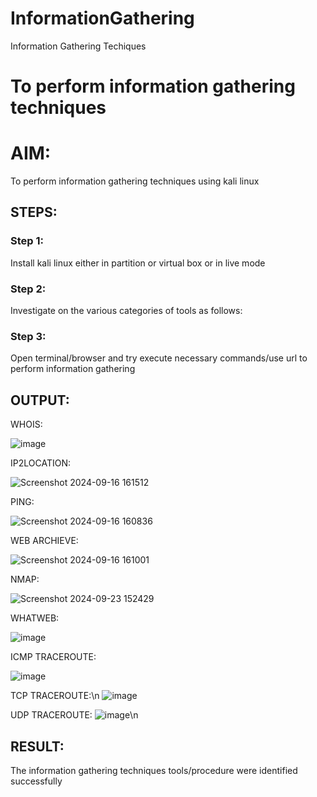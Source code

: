 # InformationGathering
Information Gathering Techiques

# To perform information gathering techniques

# AIM:

To perform information gathering techniques using kali linux 

## STEPS:

### Step 1:

Install kali linux either in partition or virtual box or in live mode

### Step 2:

Investigate on the various categories of tools as follows:

### Step 3:
Open terminal/browser and try execute necessary commands/use url to perform information gathering


## OUTPUT:
WHOIS:

![image](https://github.com/user-attachments/assets/1a0fb52f-bc5c-46f7-9468-7d2974962baf)

IP2LOCATION:

![Screenshot 2024-09-16 161512](https://github.com/user-attachments/assets/c3592887-517f-401b-bc4e-22c36ccabde9)

PING:

![Screenshot 2024-09-16 160836](https://github.com/user-attachments/assets/60bfb45d-a173-4a0b-9dd4-6facf1c395e3)

WEB ARCHIEVE:

![Screenshot 2024-09-16 161001](https://github.com/user-attachments/assets/761126bc-f6ec-4363-b3fc-347202ae81d1)

NMAP:

![Screenshot 2024-09-23 152429](https://github.com/user-attachments/assets/232b8e7a-106e-48d0-951e-d3f5f11e7243)

WHATWEB:

![image](https://github.com/user-attachments/assets/b10966fb-3cc3-4cfa-a405-b322316075d5)

ICMP TRACEROUTE:

![image](https://github.com/user-attachments/assets/b0177926-04d1-4243-a86e-0b23f2e67355)

TCP TRACEROUTE:\n
![image](https://github.com/user-attachments/assets/f46c33b2-4a38-4112-9494-1bf8bcb49f54)

UDP TRACEROUTE:
![image](https://github.com/user-attachments/assets/5668b0da-caa6-4a9b-bc5f-a622dfee7d06)\n











## RESULT:
The information gathering techniques tools/procedure were  identified successfully
